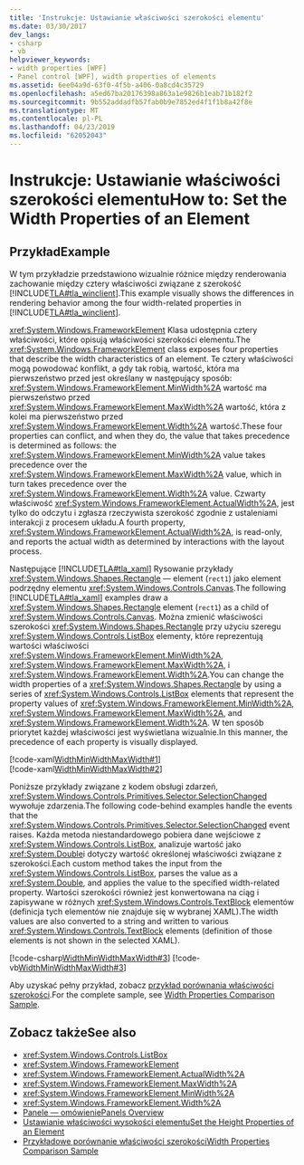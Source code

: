 ```yaml
---
title: 'Instrukcje: Ustawianie właściwości szerokości elementu'
ms.date: 03/30/2017
dev_langs:
- csharp
- vb
helpviewer_keywords:
- width properties [WPF]
- Panel control [WPF], width properties of elements
ms.assetid: 6ee04a9d-63f0-4f5b-a406-0a8cd4c35729
ms.openlocfilehash: a5ed67ba20176398a863a1e9826b1eab71b182f2
ms.sourcegitcommit: 9b552addadfb57fab0b9e7852ed4f1f1b8a42f8e
ms.translationtype: MT
ms.contentlocale: pl-PL
ms.lasthandoff: 04/23/2019
ms.locfileid: "62052043"
---
```

# <a name="how-to-set-the-width-properties-of-an-element"></a><span data-ttu-id="7cd0d-102">Instrukcje: Ustawianie właściwości szerokości elementu</span><span class="sxs-lookup"><span data-stu-id="7cd0d-102">How to: Set the Width Properties of an Element</span></span>
## <a name="example"></a><span data-ttu-id="7cd0d-103">Przykład</span><span class="sxs-lookup"><span data-stu-id="7cd0d-103">Example</span></span>  
 <span data-ttu-id="7cd0d-104">W tym przykładzie przedstawiono wizualnie różnice między renderowania zachowanie między cztery właściwości związane z szerokość [!INCLUDE[TLA#tla_winclient](../../../../includes/tlasharptla-winclient-md.md)].</span><span class="sxs-lookup"><span data-stu-id="7cd0d-104">This example visually shows the differences in rendering behavior among the four width-related properties in [!INCLUDE[TLA#tla_winclient](../../../../includes/tlasharptla-winclient-md.md)].</span></span>  
  
 <span data-ttu-id="7cd0d-105"><xref:System.Windows.FrameworkElement> Klasa udostępnia cztery właściwości, które opisują właściwości szerokości elementu.</span><span class="sxs-lookup"><span data-stu-id="7cd0d-105">The <xref:System.Windows.FrameworkElement> class exposes four properties that describe the width characteristics of an element.</span></span> <span data-ttu-id="7cd0d-106">Te cztery właściwości mogą powodować konflikt, a gdy tak robią, wartość, która ma pierwszeństwo przed jest określany w następujący sposób: <xref:System.Windows.FrameworkElement.MinWidth%2A> wartość ma pierwszeństwo przed <xref:System.Windows.FrameworkElement.MaxWidth%2A> wartość, która z kolei ma pierwszeństwo przed <xref:System.Windows.FrameworkElement.Width%2A> wartość.</span><span class="sxs-lookup"><span data-stu-id="7cd0d-106">These four properties can conflict, and when they do, the value that takes precedence is determined as follows: the <xref:System.Windows.FrameworkElement.MinWidth%2A> value takes precedence over the <xref:System.Windows.FrameworkElement.MaxWidth%2A> value, which in turn takes precedence over the <xref:System.Windows.FrameworkElement.Width%2A> value.</span></span> <span data-ttu-id="7cd0d-107">Czwarty właściwość <xref:System.Windows.FrameworkElement.ActualWidth%2A>, jest tylko do odczytu i zgłasza rzeczywista szerokość zgodnie z ustaleniami interakcji z procesem układu.</span><span class="sxs-lookup"><span data-stu-id="7cd0d-107">A fourth property, <xref:System.Windows.FrameworkElement.ActualWidth%2A>, is read-only, and reports the actual width as determined by interactions with the layout process.</span></span>  
  
 <span data-ttu-id="7cd0d-108">Następujące [!INCLUDE[TLA#tla_xaml](../../../../includes/tlasharptla-xaml-md.md)] Rysowanie przykłady <xref:System.Windows.Shapes.Rectangle> — element (`rect1`) jako element podrzędny elementu <xref:System.Windows.Controls.Canvas>.</span><span class="sxs-lookup"><span data-stu-id="7cd0d-108">The following [!INCLUDE[TLA#tla_xaml](../../../../includes/tlasharptla-xaml-md.md)] examples draw a <xref:System.Windows.Shapes.Rectangle> element (`rect1`) as a child of <xref:System.Windows.Controls.Canvas>.</span></span> <span data-ttu-id="7cd0d-109">Można zmienić właściwości szerokości <xref:System.Windows.Shapes.Rectangle> przy użyciu szeregu <xref:System.Windows.Controls.ListBox> elementy, które reprezentują wartości właściwości <xref:System.Windows.FrameworkElement.MinWidth%2A>, <xref:System.Windows.FrameworkElement.MaxWidth%2A>, i <xref:System.Windows.FrameworkElement.Width%2A>.</span><span class="sxs-lookup"><span data-stu-id="7cd0d-109">You can change the width properties of a <xref:System.Windows.Shapes.Rectangle> by using a series of <xref:System.Windows.Controls.ListBox> elements that represent the property values of <xref:System.Windows.FrameworkElement.MinWidth%2A>, <xref:System.Windows.FrameworkElement.MaxWidth%2A>, and <xref:System.Windows.FrameworkElement.Width%2A>.</span></span> <span data-ttu-id="7cd0d-110">W ten sposób priorytet każdej właściwości jest wyświetlana wizualnie.</span><span class="sxs-lookup"><span data-stu-id="7cd0d-110">In this manner, the precedence of each property is visually displayed.</span></span>  
  
 [!code-xaml[WidthMinWidthMaxWidth#1](~/samples/snippets/csharp/VS_Snippets_Wpf/WidthMinWidthMaxWidth/CSharp/Window1.xaml#1)]  
[!code-xaml[WidthMinWidthMaxWidth#2](~/samples/snippets/csharp/VS_Snippets_Wpf/WidthMinWidthMaxWidth/CSharp/Window1.xaml#2)]  
  
 <span data-ttu-id="7cd0d-111">Poniższe przykłady związane z kodem obsługi zdarzeń, <xref:System.Windows.Controls.Primitives.Selector.SelectionChanged> wywołuje zdarzenia.</span><span class="sxs-lookup"><span data-stu-id="7cd0d-111">The following code-behind examples handle the events that the <xref:System.Windows.Controls.Primitives.Selector.SelectionChanged> event raises.</span></span> <span data-ttu-id="7cd0d-112">Każda metoda niestandardowego pobiera dane wejściowe z <xref:System.Windows.Controls.ListBox>, analizuje wartość jako <xref:System.Double>i dotyczy wartość określonej właściwości związane z szerokości.</span><span class="sxs-lookup"><span data-stu-id="7cd0d-112">Each custom method takes the input from the <xref:System.Windows.Controls.ListBox>, parses the value as a <xref:System.Double>, and applies the value to the specified width-related property.</span></span> <span data-ttu-id="7cd0d-113">Wartości szerokości również jest konwertowana na ciąg i zapisywane w różnych <xref:System.Windows.Controls.TextBlock> elementów (definicja tych elementów nie znajduje się w wybranej XAML).</span><span class="sxs-lookup"><span data-stu-id="7cd0d-113">The width values are also converted to a string and written to various <xref:System.Windows.Controls.TextBlock> elements (definition of those elements is not shown in the selected XAML).</span></span>  
  
 [!code-csharp[WidthMinWidthMaxWidth#3](~/samples/snippets/csharp/VS_Snippets_Wpf/WidthMinWidthMaxWidth/CSharp/Window1.xaml.cs#3)]
 [!code-vb[WidthMinWidthMaxWidth#3](~/samples/snippets/visualbasic/VS_Snippets_Wpf/WidthMinWidthMaxWidth/VisualBasic/Window1.xaml.vb#3)]  
  
 <span data-ttu-id="7cd0d-114">Aby uzyskać pełny przykład, zobacz [przykład porównania właściwości szerokości](https://go.microsoft.com/fwlink/?LinkID=160050).</span><span class="sxs-lookup"><span data-stu-id="7cd0d-114">For the complete sample, see [Width Properties Comparison Sample](https://go.microsoft.com/fwlink/?LinkID=160050).</span></span>  
  
## <a name="see-also"></a><span data-ttu-id="7cd0d-115">Zobacz także</span><span class="sxs-lookup"><span data-stu-id="7cd0d-115">See also</span></span>

- <xref:System.Windows.Controls.ListBox>
- <xref:System.Windows.FrameworkElement>
- <xref:System.Windows.FrameworkElement.ActualWidth%2A>
- <xref:System.Windows.FrameworkElement.MaxWidth%2A>
- <xref:System.Windows.FrameworkElement.MinWidth%2A>
- <xref:System.Windows.FrameworkElement.Width%2A>
- [<span data-ttu-id="7cd0d-116">Panele — omówienie</span><span class="sxs-lookup"><span data-stu-id="7cd0d-116">Panels Overview</span></span>](panels-overview.md)
- [<span data-ttu-id="7cd0d-117">Ustawianie właściwości wysokości elementu</span><span class="sxs-lookup"><span data-stu-id="7cd0d-117">Set the Height Properties of an Element</span></span>](how-to-set-the-height-properties-of-an-element.md)
- [<span data-ttu-id="7cd0d-118">Przykładowe porównanie właściwości szerokości</span><span class="sxs-lookup"><span data-stu-id="7cd0d-118">Width Properties Comparison Sample</span></span>](https://go.microsoft.com/fwlink/?LinkID=160050)
